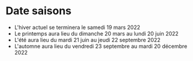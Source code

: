# Date saisons
- L'hiver actuel se terminera le samedi 19 mars 2022
- Le printemps aura lieu du dimanche 20 mars au lundi 20 juin 2022
- L'été aura lieu du mardi 21 juin au jeudi 22 septembre 2022
- L'automne aura lieu du vendredi 23 septembre au mardi 20 décembre 2022
